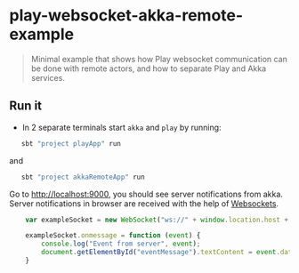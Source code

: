 # play-websocket-akka-remote-example
> Minimal example that shows how Play websocket communication can be done with remote actors, and how to separate
Play and Akka services.

## Run it
- In 2 separate terminals start `akka` and `play` by running:
```bash
   sbt "project playApp" run
```
and  
```bash
   sbt "project akkaRemoteApp" run
```
Go to <http://localhost:9000>, you should see server notifications from akka.  
Server notifications in browser are received with the help of [Websockets](https://developer.mozilla.org/en-US/docs/Web/API/WebSockets_API).  
```javascript
    var exampleSocket = new WebSocket("ws://" + window.location.host + "/ws");

    exampleSocket.onmessage = function (event) {
        console.log("Event from server", event);
        document.getElementById("eventMessage").textContent = event.data;
    }

```